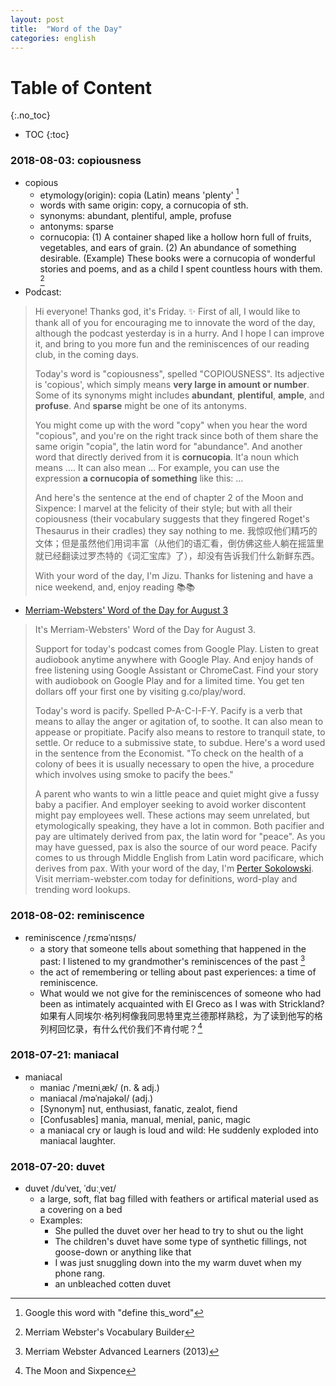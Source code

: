 ```yaml
---
layout: post
title:  "Word of the Day"
categories: english
---
```


# Table of Content
{:.no_toc}

- TOC
{:toc}

### 2018-08-03: copiousness
- copious 
  + etymology(origin): copia (Latin) means 'plenty' [^google]
  + words with same origin: copy, a cornucopia of sth. 
  + synonyms: abundant, plentiful, ample, profuse
  + antonyms: sparse 
  + cornucopia: (1) A container shaped like a hollow horn full of fruits, vegetables, and ears of grain. (2) An abundance of something desirable. (Example) These books were a cornucopia of wonderful stories and poems, and as a child I spent countless hours with them. [^mwvb]
- Podcast: 
> Hi everyone! Thanks god, it's Friday. :sparkles: First of all, I would like to thank all of you for encouraging me to innovate the word of the day, although the podcast yesterday is in a hurry. And I hope I can improve it, and bring to you more fun and the reminiscences of our reading club, in the coming days.
> 
> Today's word is "copiousness", spelled "COPIOUSNESS". Its adjective is 'copious', which simply means **very large in amount or number**. Some of its synonyms might includes **abundant**, **plentiful**, **ample**, and **profuse**. And **sparse** might be one of its antonyms. 
>
> You might come up with the word "copy" when you hear the word "copious", and you're on the right track since both of them share the same origin "copia", the latin word for "abundance". And another word that directly derived from it is **cornucopia**. It'a noun which means .... It can also mean ... For example, you can use the expression **a cornucopia of something** like this: ...
> 
> And here's the sentence at the end of chapter 2 of the Moon and Sixpence: I marvel at the felicity of their style; but with all their copiousness (their vocabulary suggests that they fingered Roget's Thesaurus in their cradles) they say nothing to me. 我惊叹他们精巧的文体；但是虽然他们用词丰富（从他们的语汇看，倒仿佛这些人躺在摇篮里就已经翻读过罗杰特的《词汇宝库》了），却没有告诉我们什么新鲜东西。
>
> With your word of the day, I'm Jizu. Thanks for listening and have a nice weekend, and, enjoy reading :books::books:
- [Merriam-Websters' Word of the Day for August 3](https://www.merriam-webster.com/word-of-the-day/pacify-2018-08-03)
> It's Merriam-Websters' Word of the Day for August 3. 
> 
> Support for today's podcast comes from Google Play. Listen to great audiobook anytime anywhere with Google Play. And enjoy hands of free listening using Google Assistant or ChromeCast. Find your story with audiobook on Google Play and for a limited time. You get ten dollars off your first one by visiting g.co/play/word.
> 
> Today's word is pacify. Spelled P-A-C-I-F-Y. Pacify is a verb that means to allay the anger or agitation of, to soothe. It can also mean to appease or propitiate. Pacify also means to restore to tranquil state, to settle. Or reduce to a submissive state, to subdue. Here's a word used in the sentence from the Economist. "To check on the health of a colony of bees it is usually necessary to open the hive, a procedure which involves using smoke to pacify the bees." 
>
> A parent who wants to win a little peace and quiet might give a fussy baby a pacifier. And employer seeking to avoid worker discontent might pay employees well. These actions may seem unrelated, but etymologically speaking, they have a lot in common. Both pacifier and pay are ultimately derived from pax, the latin word for "peace". As you may have guessed, pax is also the source of our word peace. Pacify comes to us through Middle English from Latin word pacificare, which derives from pax. With your word of the day, I'm [Perter Sokolowski](https://www.merriam-webster.com/words-at-play/a-note-on-4000-podcasts). Visit merriam-webster.com today for definitions, word-play and trending word lookups. 

### 2018-08-02: reminiscence
- reminiscence  /ˌrɛməˈnɪsn̩s/
  + a story that someone tells about something that happened in the past: I listened to my grandmother's reminiscences of the past [^mwal]
  +  the act of remembering or telling about past experiences: a time of reminiscence.
  + What would we not give for the reminiscences of someone who had been as intimately acquainted with El Greco as I was with Strickland? 如果有人同埃尔·格列柯像我同思特里克兰德那样熟稔，为了读到他写的格列柯回忆录，有什么代价我们不肯付呢？[^masp]

### 2018-07-21: maniacal

- maniacal
  + maniac /ˈmeɪniˌæk/  (n. & adj.)
  + maniacal /məˈnajəkəl/ (adj.)
  + [Synonym] nut, enthusiast, fanatic, zealot, fiend 
  + [Confusables] mania, manual, menial, panic, magic
  + a maniacal cry or laugh is loud and wild: He suddenly exploded into maniacal laughter.

### 2018-07-20: duvet

- duvet /duˈveɪ, ˈduːˌveɪ/
  + a large, soft, flat bag filled with feathers or artifical material used as a covering on a bed
  + Examples:
    + She pulled the duvet over her head to try to shut ou the light
    + The children's duvet have some type of synthetic fillings, not goose-down or anything like that
    + I was just snuggling down into the my warm duvet when my phone rang.
    + an unbleached cotten duvet
    
[^mwvb]: Merriam Webster's Vocabulary Builder
[^google]: Google this word with "define this_word"
[^mwal]: Merriam Webster Advanced Learners (2013)
[^masp]: The Moon and Sixpence